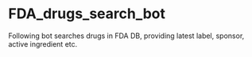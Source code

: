 # FDA_drugs_search_bot
Following bot searches drugs in FDA DB, providing latest label, sponsor, active ingredient etc.
<!-- ТУТ НУЖНА KILLER ГИФКА, КАК ЭТО РАБОТАЕТ-->
